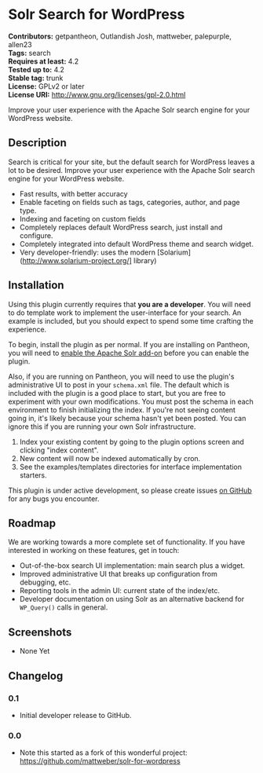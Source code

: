 # Solr Search for WordPress #

**Contributors:** getpantheon, Outlandish Josh, mattweber, palepurple, allen23  
**Tags:** search  
**Requires at least:** 4.2  
**Tested up to:** 4.2  
**Stable tag:** trunk  
**License:** GPLv2 or later  
**License URI:** http://www.gnu.org/licenses/gpl-2.0.html  

Improve your user experience with the Apache Solr search engine for your WordPress website.

## Description ##

Search is critical for your site, but the default search for WordPress leaves a lot to be desired. Improve your user experience with the Apache Solr search engine for your WordPress website.

* Fast results, with better accuracy
* Enable faceting on fields such as tags, categories, author, and page type.
* Indexing and faceting on custom fields
* Completely replaces default WordPress search, just install and configure.
* Completely integrated into default WordPress theme and search widget.
* Very developer-friendly: uses the modern [Solarium](http://www.solarium-project.org/] library)

## Installation ##

Using this plugin currently requires that **you are a developer**. You will need to do template work to implement the user-interface for your search. An example is included, but you should expect to spend some time crafting the experience. 

To begin, install the plugin as per normal. If you are installing on Pantheon, you will need to [enable the Apache Solr add-on](https://pantheon.io/docs/articles/sites/apache-solr) before you can enable the plugin.

Also, if you are running on Pantheon, you will need to use the plugin's administrative UI to post in your `schema.xml` file. The default which is included with the plugin is a good place to start, but you are free to experiment with your own modifications. You must post the schema in each environment to finish initializing the index. If you're not seeing content going in, it's likely because your schema hasn't yet been posted. You can ignore this if you are running your own Solr infrastructure.

1. Index your existing content by going to the plugin options screen and clicking "index content".
2. New content will now be indexed automatically by cron.
3. See the examples/templates directories for interface implementation starters.

This plugin is under active development, so please create issues [on GitHub](https://github.com/pantheon-systems/solr-for-wordpress) for any bugs you encounter.

## Roadmap ##

We are working towards a more complete set of functionality. If you have interested in working on these features, get in touch:

* Out-of-the-box search UI implementation: main search plus a widget.
* Improved administrative UI that breaks up configuration from debugging, etc.
* Reporting tools in the admin UI: current state of the index/etc.
* Developer documentation on using Solr as an alternative backend for `WP_Query()` calls in general.

## Screenshots ##

* None Yet

## Changelog ##

### 0.1 ###

* Initial developer release to GitHub.


### 0.0 ###
* Note this started as a fork of this wonderful project: https://github.com/mattweber/solr-for-wordpress

